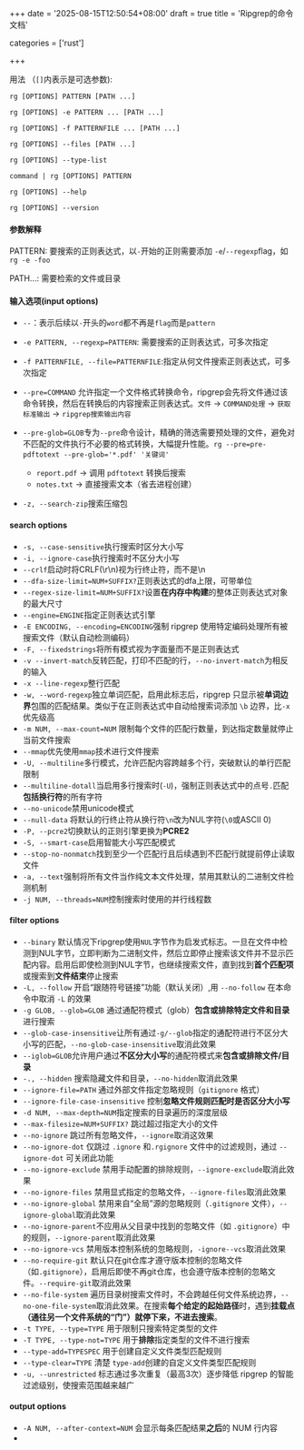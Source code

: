 +++
date = '2025-08-15T12:50:54+08:00'
draft = true
title = 'Ripgrep的命令文档'

categories = ['rust']

+++

用法 （`[]`内表示是可选参数):

`rg [OPTIONS] PATTERN [PATH ...]`

`rg [OPTIONS] -e PATTERN ... [PATH ...]`

`rg [OPTIONS] -f PATTERNFILE ... [PATH ...]`

`rg [OPTIONS] --files [PATH ...]`

`rg [OPTIONS] --type-list`

`command | rg [OPTIONS] PATTERN`

`rg [OPTIONS] --help`

`rg [OPTIONS] --version`

#### 参数解释

PATTERN: 要搜索的正则表达式，以`-`开始的正则需要添加 `-e`/`--regexp`flag，如`rg -e -foo`

PATH...: 需要检索的文件或目录

#### 输入选项(input options)

* `--`：表示后续以`-`开头的`word`都不再是`flag`而是`pattern`

* `-e PATTERN, --regexp=PATTERN`: 需要搜索的正则表达式，可多次指定
* `-f PATTERNFILE, --file=PATTERNFILE`:指定从何文件搜索正则表达式，可多次指定
* `--pre=COMMAND` 允许指定一个文件格式转换命令，ripgrep会先将文件通过该命令转换，然后在转换后的内容搜索正则表达式。`文件` → `COMMAND处理` → `获取标准输出` → `ripgrep搜索输出内容`
* `--pre-glob=GLOB`专为`--pre`命令设计，精确的筛选需要预处理的文件，避免对不匹配的文件执行不必要的格式转换，大幅提升性能。`rg --pre=pre-pdftotext --pre-glob='*.pdf' '关键词'`
  * `report.pdf` → 调用 `pdftotext` 转换后搜索
  * `notes.txt` → 直接搜索文本（省去进程创建）
* `-z, --search-zip`搜索压缩包

#### search options

* `-s, --case-sensitive`执行搜索时区分大小写
* `-i, --ignore-case`执行搜索时不区分大小写
* `--crlf`启动时将CRLF(\r\n)视为行终止符，而不是\n
* `--dfa-size-limit=NUM+SUFFIX?`正则表达式的dfa上限，可带单位
* `--regex-size-limit=NUM+SUFFIX?`设置**在内存中构建**的整体正则表达式对象的最大尺寸
* `--engine=ENGINE`指定正则表达式引擎
* `-E ENCODING, --encoding=ENCODING`强制 ripgrep 使用特定编码处理所有被搜索文件（默认自动检测编码）
* `-F, --fixedstrings`将所有模式视为字面量而不是正则表达式
* `-v --invert-match`反转匹配，打印不匹配的行，`--no-invert-match`为相反的输入
* `-x --line-regexp`整行匹配
* `-w, --word-regexp`独立单词匹配，启用此标志后，ripgrep 只显示被**单词边界**包围的匹配结果。类似于在正则表达式中自动给搜索词添加 `\b` 边界，比`-x`优先级高
* `-m NUM, --max-count=NUM`  限制每个文件的匹配行数量，到达指定数量就停止当前文件搜索
* `--mmap`优先使用`mmap`技术进行文件搜索
* `-U, --multiline`多行模式，允许匹配内容跨越多个行，突破默认的单行匹配限制
* `--multiline-dotall`当启用多行搜索时(`-U`)，强制正则表达式中的点号`.`匹配**包括换行符**的所有字符
* `--no-unicode`禁用unicode模式
* `--null-data` 将默认的行终止符从换行符`\n`改为NUL字符(`\0`或ASCII 0)
* `-P, --pcre2`切换默认的正则引擎更换为**PCRE2**
* `-S, --smart-case`启用智能大小写匹配模式
* `--stop-no-nonmatch`找到至少一个匹配行且后续遇到不匹配行就提前停止读取文件
* `-a, --text`强制将所有文件当作纯文本文件处理，禁用其默认的二进制文件检测机制
* `-j NUM, --threads=NUM`控制搜索时使用的并行线程数

#### filter options

* `--binary` 默认情况下ripgrep使用`NUL`字节作为启发式标志。一旦在文件中检测到NUL字节，立即判断为二进制文件，然后立即停止搜索该文件并不显示匹配内容。启用后即使检测到NUL字节，也继续搜索文件，直到找到**首个匹配项**或搜索到**文件结束**停止搜索
* `-L, --follow` 开启“跟随符号链接”功能（默认关闭）,用 `--no-follow` 在本命令中取消 `-L` 的效果
* `-g GLOB, --glob=GLOB` 通过通配符模式（glob）**包含或排除特定文件和目录**进行搜索
* `--glob-case-insensitive`让所有通过`-g/--glob`指定的通配符进行不区分大小写的匹配，`--no-glob-case-insensitive`取消此效果
* `--iglob=GLOB`允许用户通过**不区分大小写**的通配符模式来**包含或排除文件/目录**
* `-., --hidden` 搜索隐藏文件和目录，`--no-hidden`取消此效果
* `--ignore-file=PATH` 通过外部文件指定忽略规则（`gitignore` 格式）
* `--ignore-file-case-insensitive` 控制**忽略文件规则匹配时是否区分大小写**
* `-d NUM, --max-depth=NUM`指定搜索的目录遍历的深度层级
* `--max-filesize=NUM+SUFFIX?`  跳过超过指定大小的文件
* `--no-ignore` 跳过所有忽略文件，`--ignore`取消这效果
* `--no-ignore-dot`  仅跳过 `.ignore` 和`.rgignore` 文件中的过滤规则，通过 `--ignore-dot` 可关闭此功能
* `--no-ignore-exclude` 禁用手动配置的排除规则，`--ignore-exclude`取消此效果
* `--no-ignore-files` 禁用显式指定的忽略文件，`--ignore-files`取消此效果
* `--no-ignore-global` 禁用来自“全局”源的忽略规则（`.gitignore` 文件），`--ignore-global`取消此效果
* `--no-ignore-parent`不应用从父目录中找到的忽略文件（如 `.gitignore`）中的规则，`--ignore-parent`取消此效果
* `--no-ignore-vcs` 禁用版本控制系统的忽略规则，`-ignore--vcs`取消此效果
* `--no-require-git` 默认只在git仓库才遵守版本控制的忽略文件（如`.gitignore`），启用后即使不再git仓库，也会遵守版本控制的忽略文件。`--require-git`取消此效果
* `--no-file-system` 遍历目录树搜索文件时，不会跨越任何文件系统边界，`--no-one-file-system`取消此效果。在搜索**每个给定的起始路径**时，遇到**挂载点（通往另一个文件系统的“门”）就停下来，不进去搜索**。
* `-t TYPE, --type=TYPE`  用于限制只搜索特定类型的文件
* `-T TYPE, --type-not=TYPE` 用于**排除**指定类型的文件不进行搜索
* `--type-add=TYPESPEC`  用于创建自定义文件类型匹配规则
* `--type-clear=TYPE` 清楚 `type-add`创建的自定义文件类型匹配规则
* `-u, --unrestricted` 标志通过多次重复（最高3次）逐步降低 ripgrep 的智能过滤级别，使搜索范围越来越广

#### output options

* `-A NUM, --after-context=NUM`  会显示每条匹配结果**之后**的 NUM 行内容
* 
